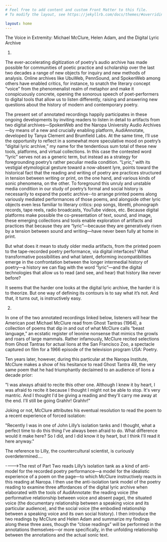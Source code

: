 ```yaml
---
# Feel free to add content and custom Front Matter to this file.
# To modify the layout, see https://jekyllrb.com/docs/themes/#overriding-theme-defaults

layout: home
---
```


The Voice in Extremity: Michael McClure, Helen Adam, and the Digital Lyric Archive 

1.	

The ever-accelerating digitization of poetry’s audio archive has made possible for communities of poetic practice and scholarship over the last two decades a range of new objects for inquiry and new methods of analysis. Online archives like UbuWeb, PennSound, and SpokenWeb among  others have enabled critics, for instance, to snatch the literary concept “voice” from the phenomenalist realm of metaphor and make it conspicuously concrete, opening the sonorous speech of poet-performers to digital tools that allow us to listen differently, raising and answering new questions about the history of modern and contemporary poetry. 

The present set of annotated recordings happily participates in these ongoing developments by inviting readers to listen in detail to artifacts from two digital archives—SpokenWeb and the Naropa University Audio Archives—by means of a new and crucially enabling platform, AudiAnnotate, developed by Tanya Clement and Brumfield Labs. At the same time, I’ll use the opportunity to reflect in a somewhat more speculative mood on poetry’s “digital lyric archive,” my name for the tendentious sum total of these new tools, platforms, and virtual collections. In this case the contested word “lyric” serves not as a generic term, but instead as a strategy for foregrounding poetry’s rather peculiar media condition. “Lyric,” with its vestigial etymological gesture toward a now-absent lyre, points toward the historical fact that the reading and writing of poetry are practices structured in tension between writing or print, on the one hand, and various kinds of sonic phenomena, on the other. To foreground this unruly and unstable media condition in our study of poetry’s formal and social history is necessarily to expand the poetic archive--to arrange printed poems along variously mediated performances of those poems, and alongside other lyric objects even less familiar to literary critics: pop songs, libretti, phonograph records, tape reels, radio broadcasts, YouTube videos, etc. Because digital platforms make possible the co-presentation of text, sound, and image, these emerging collections and tools enable exploration of artifacts and practices that because they are “lyric”—because they are generatively riven by a tension between sound and writing—have never been fully at home in print. 

But what does it mean to study older media artifacts, from the printed poem to the tape-recorded poetry performance, via digital interfaces? What transformative possibilities and what latent, deforming incompatibilities emerge in the confrontation between the longer intermedial history of poetry—a history we can flag with the word “lyric”—and the digital technologies that allow us to read (and see, and hear) that history like never before?

It seems that the harder one looks at the digital lyric archive, the harder it is to theorize. But one way of defining its contours is to say what it’s not. And that, it turns out, is instructively easy. 

2.	

In one of the two annotated recordings linked below, listeners will hear the American poet Michael McClure read from Ghost Tantras (1964), a collection of poems that dip in and out of what McClure calls “beast language,” an ecstatic register of leonine nonsense that mimics the growls and roars of large mammals. Rather infamously, McClure recited selections from Ghost Tantras for actual lions at the San Francisco Zoo, a spectacle captured on film for a 1966 episode of the television program USA: Poetry.  

Ten years later, however, during this particular at the Naropa Institute, McClure makes a show of his hesitance to read Ghost Tantra 49, the very same poem that he had triumphantly declaimed to an audience of lions a decade prior:  

"I was always afraid to recite this other one. Although I knew it by heart, I was afraid to recite it because I thought I might not be able to stop. It's very mantric. And I thought I'd be giving a reading and they'll carry me away at the end. I'll still be going Grahhr! Grahhr!"

Joking or not, McClure attributes his eventual resolution to read the poem to a recent experience of forced isolation: 

"Recently I was in one of John Lilly’s isolation tanks and I thought, what a perfect time to do this thing I've always been afraid to do. What difference would it make here? So I did, and I did know it by heart, but I think I'll read it here anyway."

The reference to Lilly, the countercultural scientist, is curiously overdetermined….


---->The rest of Part Two reads Lilly’s isolation tank as a kind of anti-model for the recorded poetry performance—a model for the idealistic experience of a poem on the page—to which McClure instructively reacts in this reading at Naropa. I then use the anti-isolation tank model of the poetry reading to examine three affordances of the digital lyric archive when elaborated with the tools of AudiAnnotate: the reading voice (the performative relationship between voice and absent page), the situated voice (the documentary relationship between a speaking voice and its particular audience), and the social voice (the embodied relationship between a speaking voice and its own social history). I then introduce the two readings by McClure and Helen Adam and summarize my findings along these three axes, though the “close readings” will be performed in the annotations themselves—or more specifically, in the unfolding relationship between the annotations and the actual sonic text.


